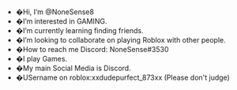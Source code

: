 - �Hi, I’m @NoneSense8
- �I’m interested in GAMING.
- �I’m currently learning finding friends.
- �I’m looking to collaborate on playing Roblox with other people.
- �How to reach me Discord: NoneSense#3530
- �I play Games.
- �My main Social Media is Discord.
- �USername on roblox:xxdudepurfect_873xx (Please don't judge)
